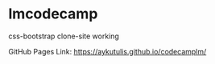 # lmcodecamp

css-bootstrap clone-site working

GitHub Pages Link: https://aykutulis.github.io/codecamplm/
